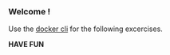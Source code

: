 <br>

### Welcome !

Use the [docker cli](https://docs.docker.com/engine/reference/commandline) for the following excercises.

**HAVE FUN**